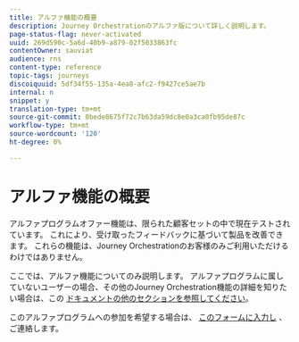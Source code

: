 ```yaml
---
title: アルファ機能の概要
description: Journey Orchestrationのアルファ版について詳しく説明します。
page-status-flag: never-activated
uuid: 269d590c-5a6d-40b9-a879-02f5033863fc
contentOwner: sauviat
audience: rns
content-type: reference
topic-tags: journeys
discoiquuid: 5df34f55-135a-4ea8-afc2-f9427ce5ae7b
internal: n
snippet: y
translation-type: tm+mt
source-git-commit: 0bede8675f72c7b63da59dc8e0a3ca0fb95de87c
workflow-type: tm+mt
source-wordcount: '120'
ht-degree: 0%

---
```



# アルファ機能の概要

アルファプログラムオファー機能は、限られた顧客セットの中で現在テストされています。 これにより、受け取ったフィードバックに基づいて製品を改善できます。 これらの機能は、Journey Orchestrationのお客様のみご利用いただけるわけではありません。

ここでは、アルファ機能についてのみ説明します。 アルファプログラムに属していないユーザーの場合、その他のJourney Orchestration機能の詳細を知りたい場合は、この [ドキュメントの他のセクションを参照してください](../../journey-orchestration-home.md)。

このアルファプログラムへの参加を希望する場合は、 [このフォームに入力し](https://forms.office.com/Pages/ResponsePage.aspx?id=Wht7-jR7h0OUrtLBeN7O4RuhNDklrkhHrsBisppjRThURDJTTUxWSTBJQU1OSTBTVjMwUDRIQURDNS4u) 、ご連絡します。


